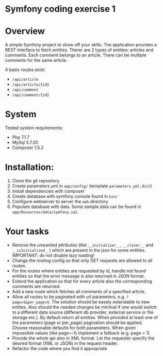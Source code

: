 Symfony coding exercise 1 
=======

# Overview

A simple Symfony project to show off your skills.
The application provides a REST interface to fetch entities.
Therer are 2 types of entities: articles and comments. Each comment belongs to an article. There can be multiple comments for the same article.

4 basic routes exist:

- `/api/article`
- `/api/article/{id}`
- `/api/comment`
- `/api/comment/{id}`

# System

Tested system requirements:

- Php 7.1.7
- MySql 5.7.20
- Composer 1.5.2

# Installation:

1. Clone the git repository
2. Create parameters.yml in `app/config/` (template `parameters.yml.dist`)
3. Install dependencies with composer
4. Create database with symfony console found in `bin/`
5. Configure webserver to server the `web` directory
6. Populate database with data. Some sample data can be found in `app/Resources/data/symfony.sql`.

# Your tasks 

- Remove the unwanted attributes (like `__initializer__`, `__cloner__` and `__isInitialized__`) which are present in the json for some entities. IMPORTANT: do not disable lazy loading!
- Change the routing config so that only GET requests are allowed to all routes.
- For the routes where entities are requested by id, handle not found entities so that the error message is also returned in JSON format.
- Extend the application so that for every article also the corresponding comments are returned.
- Add a new route which fetches all comments of a specified article.
- Allow all routes to be paginated with url parameters, e.g. `?page=1&per_page=5`. The solution should be easely extendable to new entites. Also should the needed changes be minimal if one would switch to a different data source (different db provider, external service or file storage etc.). By default return all entities. When provided at least one of the parameters (page or per_page) pagination should be applied. Choose reasonable defaults for both parameters. When given impossible values (like page=-1) implement a fallback (e.g. page = 1). 
- Provide the whole api also in XML format. Let the requester specify the desired format (XML or JSON) in the request header.
- Refactor the code where you find it appropriate




